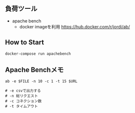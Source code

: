負荷ツール
---

* apache bench
    * docker imageを利用 https://hub.docker.com/r/jordi/ab/


How to Start
---

```
docker-compose run apachebench
```


Apache Benchメモ
---

```
ab -e $FILE -n 10 -c 1 -t 15 $URL

# -e csvで出力する
# -n 総リクエスト
# -c コネクション数
# -t タイムアウト
```
